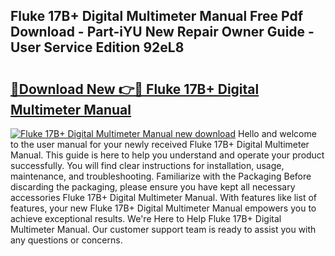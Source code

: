 ## Fluke 17B+ Digital Multimeter Manual Free Pdf Download - Part-iYU New Repair Owner Guide - User Service Edition 92eL8

# <h2><a href="http://bc26799.oget.top/?id=Fluke+17B%2b+Digital+Multimeter+Manual">🔗Download New 👉🔴 Fluke 17B+ Digital Multimeter Manual</a></h2>

[![Fluke 17B+ Digital Multimeter Manual new download](https://i.imgur.com/5g1atiW.png)](http://bc26799.oget.top/?id=Fluke+17B%2b+Digital+Multimeter+Manual)
Hello and welcome to the user manual for your newly received Fluke 17B+ Digital Multimeter Manual. This guide is here to help you understand and operate your product successfully. You will find clear instructions for installation, usage, maintenance, and troubleshooting. Familiarize with the Packaging Before discarding the packaging, please ensure you have kept all necessary accessories Fluke 17B+ Digital Multimeter Manual. With features like list of features, your new Fluke 17B+ Digital Multimeter Manual empowers you to achieve exceptional results. We're Here to Help Fluke 17B+ Digital Multimeter Manual. Our customer support team is ready to assist you with any questions or concerns.
